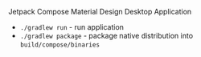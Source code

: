 Jetpack Compose Material Design Desktop Application

- `./gradlew run` - run application
- `./gradlew package` - package native distribution into `build/compose/binaries`
